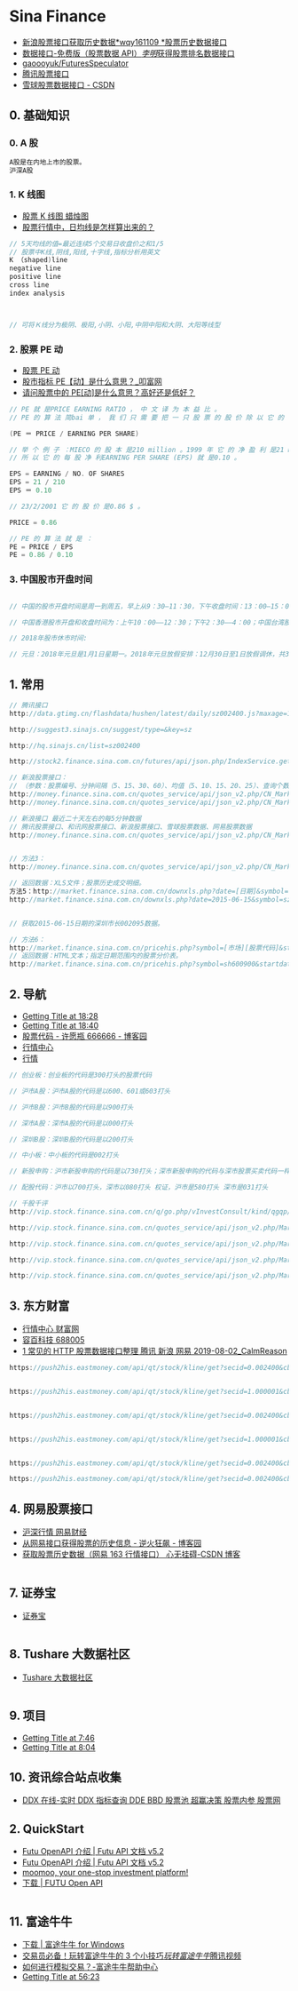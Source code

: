 # Sina Finance

- [新浪股票接口获取历史数据*wqy161109 *股票历史数据接口](https://blog.csdn.net/wqy161109/article/details/80052716)
- [数据接口-免费版（股票数据 API）*李明*获得股票排名数据接口](https://blog.csdn.net/llingmiao/article/details/79941066)
- [gaoooyuk/FuturesSpeculator](https://github.com/gaoooyuk/FuturesSpeculator/wiki/Data)
- [腾讯股票接口](https://blog.csdn.net/luanpeng825485697/article/details/78442062)
- [雪球股票数据接口 - CSDN](https://www.csdn.net/gather_20/MtTagg1sNDM0NDUtYmxvZwO0O0OO0O0O.html)

## 0. 基础知识

### 0. A 股

```c#
A股是在内地上市的股票。
沪深A股
```

### 1. K 线图

- [股票 K 线图 蜡烛图](https://blog.csdn.net/wowocpp/article/details/88372264)
- [股票行情中，日均线是怎样算出来的？](http://licai.cofool.com/ask/qa_128360.html)

```c#
// 5天均线的值=最近连续5个交易日收盘价之和1/5
// 股票中K线,阴线,阳线,十字线,指标分析用英文
K （shaped)line
negative line
positive line
cross line
index analysis



// 可将Ｋ线分为极阴、极阳,小阴、小阳,中阴中阳和大阴、大阳等线型

```

### 2. 股票 PE 动

- [股票 PE 动](https://zhidao.baidu.com/question/204553024840607365.html)
- [股市指标 PE【动】是什么意思？\_叩富网](http://licai.cofool.com/ask/qa_6808.html)
- [请问股票中的 PE[动]是什么意思？高好还是低好？](https://zhidao.baidu.com/question/125222753.html)

```c#
// PE 就 是PRICE EARNING RATIO ， 中 文 译 为 本 益 比 。
// PE 的 算 法 简bai 单 ， 我 们 只 需 要 把 一 只 股 票 的 股 价 除 以 它 的 每 股 净 利 就 可 得 到 它 的 本 益 比PE 。

(PE ＝ PRICE / EARNING PER SHARE)

// 举 个 例 子 ：MIECO 的 股 本 是210 million 。1999 年 它 的 净 盈 利 是21 million 。 净 盈 利 就 是after tax profit 。
// 所 以 它 的 每 股 净 利EARNING PER SHARE (EPS) 就 是0.10 。

EPS = EARNING / NO. OF SHARES
EPS = 21 / 210
EPS ＝ 0.10

// 23/2/2001 它 的 股 价 是0.86 $ 。

PRICE = 0.86

// PE 的 算 法 就 是 ：
PE = PRICE / EPS
PE = 0.86 / 0.10

```

### 3. 中国股市开盘时间

```c#

// 中国的股市开盘时间是周一到周五，早上从9：30–11：30，下午收盘时间：13：00–15：00，中国所有地方都一样。

// 中国香港股市开盘和收盘时间为：上午10：00——12：30；下午2：30——4：00；中国台湾股市开盘为：上午9：00——下午1：30。

// 2018年股市休市时间:

// 元旦：2018年元旦是1月1日星期一。2018年元旦放假安排：12月30日至1日放假调休，共3天。1月2日（星期二）正常上班。股市休市时间：12月30日至1日。春节：2018年春节是2月16日星期五。

```

## 1. 常用

```c#
// 腾讯接口
http://data.gtimg.cn/flashdata/hushen/latest/daily/sz002400.js?maxage=1000&visitDstTime=1

http://suggest3.sinajs.cn/suggest/type=&key=sz

http://hq.sinajs.cn/list=sz002400

http://stock2.finance.sina.com.cn/futures/api/json.php/IndexService.getInnerFuturesDailyKLine?symbol=M0

// 新浪股票接口：
// （参数：股票编号、分钟间隔（5、15、30、60）、均值（5、10、15、20、25）、查询个数点（最大值242））
http://money.finance.sina.com.cn/quotes_service/api/json_v2.php/CN_MarketData.getKLineData?symbol=sz002400&scale=60&ma=25&datalen=10
http://money.finance.sina.com.cn/quotes_service/api/json_v2.php/CN_MarketData.getKLineData?symbol=sz002400&scale=60&ma=25&datalen=200

// 新浪接口 最近二十天左右的每5分钟数据
// 腾讯股票接口、和讯网股票接口、新浪股票接口、雪球股票数据、网易股票数据
http://money.finance.sina.com.cn/quotes_service/api/json_v2.php/CN_MarketData.getKLineData?symbol=sz000001&scale=5&ma=5&datalen=1023


// 方法3：
http://money.finance.sina.com.cn/quotes_service/api/json_v2.php/CN_MarketData.getKLineData?symbol=[市场][股票代码]&scale=[周期]&ma=no&datalen=[长度]

// 返回数据：XLS文件；股票历史成交明细。
方法5：http://market.finance.sina.com.cn/downxls.php?date=[日期]&symbol=[市场][股票代码]
http://market.finance.sina.com.cn/downxls.php?date=2015-06-15&symbol=sz002095


// 获取2015-06-15日期的深圳市长002095数据。

// 方法6：
http://market.finance.sina.com.cn/pricehis.php?symbol=[市场][股票代码]&startdate=[开始日期]&enddate=[结束日期]
// 返回数据：HTML文本；指定日期范围内的股票分价表。
http://market.finance.sina.com.cn/pricehis.php?symbol=sh600900&startdate=2011-08-17&enddate=2011-08-19

```

## 2. 导航

- [Getting Title at 18:28](https://www.cnblogs.com/xuliangxing/p/8492705.html)
- [Getting Title at 18:40](https://www.cnblogs.com/utank/p/4555588.html)
- [股票代码 - 许愿瓶 666666 - 博客园](https://www.cnblogs.com/xyp666/p/9233926.html)
- [行情中心](http://vip.stock.finance.sina.com.cn/mkt/)
- [行情](http://finance.sina.com.cn/stockradar/config.html)

```c#
// 创业板：创业板的代码是300打头的股票代码

// 沪市A股：沪市A股的代码是以600、601或603打头

// 沪市B股：沪市B股的代码是以900打头

// 深市A股：深市A股的代码是以000打头

// 深圳B股：深圳B股的代码是以200打头

// 中小板：中小板的代码是002打头

// 新股申购：沪市新股申购的代码是以730打头；深市新股申购的代码与深市股票买卖代码一样

// 配股代码：沪市以700打头，深市以080打头 权证，沪市是580打头 深市是031打头

// 千股千评
http://vip.stock.finance.sina.com.cn/q/go.php/vInvestConsult/kind/qgqp/index.phtml

http://vip.stock.finance.sina.com.cn/quotes_service/api/json_v2.php/Market_Center.getHQNodes

http://vip.stock.finance.sina.com.cn/quotes_service/api/json_v2.php/Market_Center.getRTHKStockData?page=1&num=5&sort=changepercent&asc=0&node=qbgg_hk

http://vip.stock.finance.sina.com.cn/quotes_service/api/json_v2.php/Market_Center.getFundNetData?page=1&num=5&sort=date&asc=0&node=open_fund

http://vip.stock.finance.sina.com.cn/quotes_service/api/json_v2.php/Market_Center.getHQNodeData?page=1&num=40&sort=symbol&asc=1&node=sw2_510100&symbol=&_s_r_a=init
```

## 3. 东方财富

- [行情中心 财富网](http://quote.eastmoney.com/center/gridlist.html#hs_a_board)
- [容百科技 688005](http://quote.eastmoney.com/basic/kcbh5chart-iframe.html?code=688005&market=1&type=k)
- [1 常见的 HTTP 股票数据接口整理 腾讯 新浪 网易 2019-08-02_CalmReason](https://blog.csdn.net/calmreason/article/details/94536985)

```c#
https://push2his.eastmoney.com/api/qt/stock/kline/get?secid=0.002400&cb=fsdata1599998370&klt=101&fqt=0&lmt=80&end=20200913&iscca=1&fields1=f1%2Cf2%2Cf3%2Cf4%2Cf5&fields2=f51%2Cf52%2Cf53%2Cf54%2Cf55%2Cf56%2Cf57%2Cf59&ut=f057cbcbce2a86e2866ab8877db1d059&forcect=1&fsdata1599998370=fsdata1599998370


https://push2his.eastmoney.com/api/qt/stock/kline/get?secid=1.000001&cb=fsdata1599998125&klt=101&fqt=0&lmt=125&end=20200913&iscca=1&fields1=f1%2Cf2%2Cf3%2Cf4%2Cf5&fields2=f51%2Cf52%2Cf53%2Cf54%2Cf55%2Cf56%2Cf57%2Cf59&ut=f057cbcbce2a86e2866ab8877db1d059&forcect=1&fsdata1599998125=fsdata1599998125


https://push2his.eastmoney.com/api/qt/stock/kline/get?secid=0.002400&cb=fsdata1599998370&klt=101&fqt=0&lmt=80&end=20200913&iscca=1&fields1=f1,f2,f3,f4,f5&fields2=f51,f52,f53,f54,f55,f56,f57,f59&ut=f057cbcbce2a86e2866ab8877db1d059&forcect=1&fsdata1599998370=fsdata1599998370


https://push2his.eastmoney.com/api/qt/stock/kline/get?secid=1.000001&cb=fsdata1599998125&klt=101&fqt=0&lmt=125&end=20200913&iscca=1&fields1=f1,f2,f3,f4,f5&fields2=f51,f52,f53,f54,f55,f56,f57,f59&ut=f057cbcbce2a86e2866ab8877db1d059&forcect=1&fsdata1599998125=fsdata1599998125


https://push2his.eastmoney.com/api/qt/stock/kline/get?secid=0.002400&cb=fsdata1599998370&klt=101&fqt=0&lmt=80&end=20200913&iscca=1&fields1=f1,f2,f3,f4,f5&fields2=f51,f52,f53,f54,f55,f56,f57,f59&ut=f057cbcbce2a86e2866ab8877db1d059

https://push2his.eastmoney.com/api/qt/stock/kline/get?secid=0.002400&cb=fsdata1599998370&klt=101&fqt=0&lmt=80&end=20200913&iscca=1&fields1=f1,f2,f3,f4,f5&fields2=f51,f52,f53,f54,f55,f56,f57,f59&ut=

```

## 4. 网易股票接口

- [沪深行情 网易财经](http://quotes.money.163.com/stock)
- [从网易接口获得股票的历史信息 - 逆火狂飙 - 博客园](https://www.cnblogs.com/heyang78/p/12355539.html)
- [获取股票历史数据（网易 163 行情接口） 心无挂碍-CSDN 博客](https://blog.csdn.net/weixin_44766484/article/details/105802794)

```c#

```

## 7. 证券宝

- [证券宝](http://baostock.com/baostock/index.php)

```c#

```

## 8. Tushare 大数据社区

- [Tushare 大数据社区](https://tushare.pro/)

```c#

```

## 9. 项目

- [Getting Title at 7:46](https://github.com/waditu/tushare)
- [Getting Title at 8:04](https://github.com/tomhans2/TuSharePro)

## 10. 资讯综合站点收集

- [DDX 在线-实时 DDX 指标查询 DDE BBD 股票池 超赢决策 股票内参 股票网](http://www.ddxzx.com/)

## 2. QuickStart

- [Futu OpenAPI 介绍 | Futu API 文档 v5.2](https://openapi.futunn.com/futu-api-doc/)
- [Futu OpenAPI 介绍 | Futu API 文档 v5.2](https://openapi.futunn.com/futu-api-doc/intro/intro.html)
- [moomoo, your one-stop investment platform!](https://www.moomoo.com/)
- [下载 | FUTU Open API](https://www.futunn.com/download/OpenAPI)

```c#

```

## 11. 富途牛牛

- [下载 | 富途牛牛 for Windows](https://www.futunn.com/download/windows?lang=zh-CN)
- [交易员必备！玩转富途牛牛的 3 个小技巧*玩转富途牛牛*腾讯视频](https://v.qq.com/x/cover/z7xbcmqplp26gim/x0904my3q9r.html)
- [如何进行模拟交易？-富途牛牛帮助中心](https://support.futunn.com/zh-cn/topic29)
- [Getting Title at 56:23](https://m-match.futunn.com/simulate?lang=zh-cn#/account)

```c#

```
